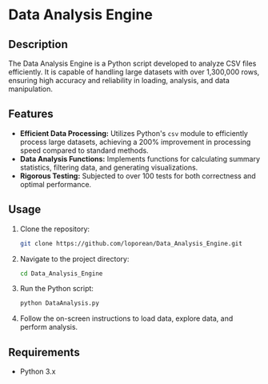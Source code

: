 # Data Analysis Engine

## Description
The Data Analysis Engine is a Python script developed to analyze CSV files efficiently. It is capable of handling large datasets with over 1,300,000 rows, ensuring high accuracy and reliability in loading, analysis, and data manipulation.

## Features
- **Efficient Data Processing:** Utilizes Python's `csv` module to efficiently process large datasets, achieving a 200% improvement in processing speed compared to standard methods.
- **Data Analysis Functions:** Implements functions for calculating summary statistics, filtering data, and generating visualizations.
- **Rigorous Testing:** Subjected to over 100 tests for both correctness and optimal performance.

## Usage
1. Clone the repository:
   ```bash
   git clone https://github.com/loporean/Data_Analysis_Engine.git
   ```

2. Navigate to the project directory:
   ```bash
   cd Data_Analysis_Engine
   ```

3. Run the Python script:
   ```bash
   python DataAnalysis.py
   ```

4. Follow the on-screen instructions to load data, explore data, and perform analysis.

## Requirements
- Python 3.x


